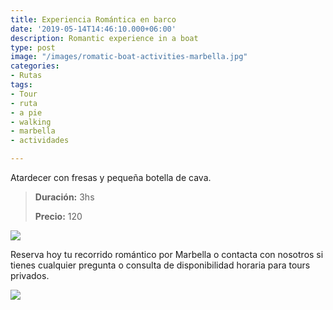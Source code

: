 ```yaml
---
title: Experiencia Romántica en barco
date: '2019-05-14T14:46:10.000+06:00'
description: Romantic experience in a boat
type: post
image: "/images/romatic-boat-activities-marbella.jpg"
categories:
- Rutas
tags:
- Tour
- ruta
- a pie
- walking
- marbella
- actividades

---
```

Atardecer con fresas y pequeña botella de cava.

> **Duración:** 3hs
>
> **Precio:** 120

![](/images/romatic-boat-activitie.jpg)

Reserva hoy tu recorrido romántico por Marbella o contacta con nosotros si tienes cualquier pregunta o consulta de disponibilidad horaria para tours privados.

[![](/images/reserve.png)](https://www.marbellatopactivities.com/contact/ "Reserve")